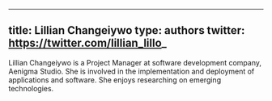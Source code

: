 ﻿
---
title: Lillian Changeiywo
type: authors
twitter: https://twitter.com/lillian_lillo_
---
Lillian Changeiywo is a Project Manager at software development company, Aenigma Studio. She is involved in the implementation and deployment of applications and software. She enjoys researching on emerging technologies.
